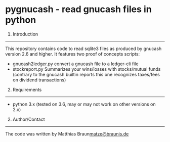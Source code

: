 pygnucash - read gnucash files in python
========================================

1. Introduction
---------------

This repository contains code to read sqlite3 files as produced by gnucash
version 2.6 and higher. It features two proof of concepts scripts:

* gnucash2ledger.py convert a gnucash file to a ledger-cli file
* stockreport.py Summarizes your wins/losses with stocks/mutual funds (contrary to the gnucash builtin reports this one recognizes taxes/fees on dividend transactions)

2. Requirements
---------------

* python 3.x (tested on 3.6, may or may not work on other versions on 2.x)

2. Author/Contact
-----------------

The code was written by Matthias Braun<matze@braunis.de>
